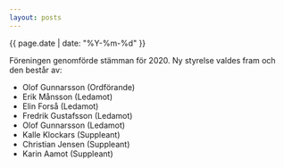 ```yaml
---
layout: posts
---
```

{{ page.date | date: "%Y-%m-%d" }}

Föreningen genomförde stämman för 2020. Ny styrelse valdes fram och den består av:
- Olof Gunnarsson (Ordförande)
- Erik Månsson (Ledamot)
- Elin Forså (Ledamot)
- Fredrik Gustafsson (Ledamot)
- Olof Gunnarsson (Ledamot)
- Kalle Klockars (Suppleant)
- Christian Jensen (Suppleant) 
- Karin Aamot (Suppleant)